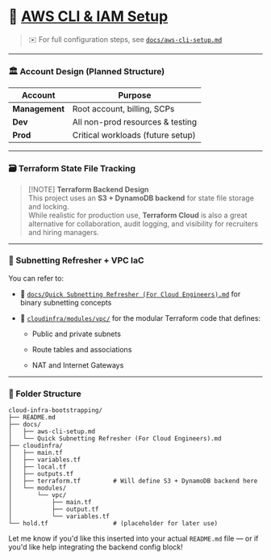 # 📌 [AWS CLI & IAM Setup](https://github.com/OOyaluade/cloud-infra-bootstrapping/tree/main/docs)

> ✉️ For full configuration steps, see [`docs/aws-cli-setup.md`](URL)

---

### 🏛️ Account Design (Planned Structure)

|Account|Purpose|
|---|---|
|**Management**|Root account, billing, SCPs|
|**Dev**|All non-prod resources & testing|
|**Prod**|Critical workloads (future setup)|

---

### 🗃️ Terraform State File Tracking

> [!NOTE] **Terraform Backend Design**  
> This project uses an **S3 + DynamoDB backend** for state file storage and locking.  
> While realistic for production use, **Terraform Cloud** is also a great alternative for collaboration, audit logging, and visibility for recruiters and hiring managers.

---

### 🧠 Subnetting Refresher + VPC IaC

You can refer to:

- 📄 [`docs/Quick Subnetting Refresher (For Cloud Engineers).md`](https://chatgpt.com/c/docs/Quick%20Subnetting%20Refresher%20\(For%20Cloud%20Engineers\).md) for binary subnetting concepts
    
- 🧱 [`cloudinfra/modules/vpc/`](https://chatgpt.com/c/cloudinfra/modules/vpc/) for the modular Terraform code that defines:
    
    - Public and private subnets
        
    - Route tables and associations
        
    - NAT and Internet Gateways
        

---

### 📁 Folder Structure

```plaintext
cloud-infra-bootstrapping/
├── README.md
├── docs/
│   ├── aws-cli-setup.md
│   └── Quick Subnetting Refresher (For Cloud Engineers).md
├── cloudinfra/
│   ├── main.tf
│   ├── variables.tf
│   ├── local.tf
│   ├── outputs.tf
│   ├── terraform.tf         # Will define S3 + DynamoDB backend here
│   └── modules/
│       └── vpc/
│           ├── main.tf
│           ├── output.tf
│           └── variables.tf
└── hold.tf                  # (placeholder for later use)
```

Let me know if you'd like this inserted into your actual `README.md` file — or if you'd like help integrating the backend config block!
